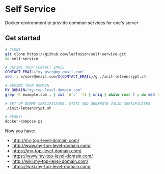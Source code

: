 # Self Service
Docker environment to provide common services for one's server

## Get started

```sh
# CLONE
git clone https://github.com/ledfusion/self-service.git
cd self-service

# DEFINE YOUR CONTACT EMAIL
CONTACT_EMAIL="my-user@my-email.com"
sed -i s/user@email.com/${CONTACT_EMAIL}/g ./init-letsencrypt.sh

# DEFINE YOUR DOMAIN
MY_DOMAIN="my-top-level-domain.com"
grep -R example.com . | cut -d':' -f1 | uniq | while read f ; do sed -i s/example.com/${MY_DOMAIN}/g $f ; done

# SET UP DUMMY CERTIFICATES, START AND GENERATE VALID CERTIFICATES
./init-letsencrypt.sh

# READY!
docker-compose ps
```

Now you have:

* http://my-top-level-domain.com/
* http://www.my-top-level-domain.com/
* https://my-top-level-domain.com/
* https://www.my-top-level-domain.com/
* http://wiki.my-top-level-domain.com/
* https://wiki.my-top-level-domain.com/